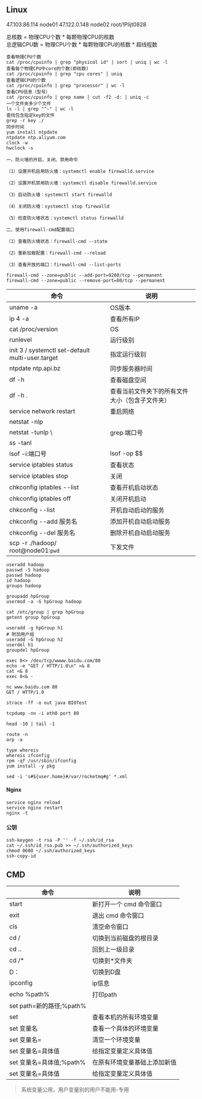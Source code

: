 ## Linux

47.103.86.114 node01 
47.122.0.148 node02 
root/!Plijt0828

总核数 = 物理CPU个数 * 每颗物理CPU的核数  
总逻辑CPU数 = 物理CPU个数 * 每颗物理CPU的核数 * 超线程数
```
查看物理CPU个数
cat /proc/cpuinfo | grep "physical id" | sort | uniq | wc -l
查看每个物理CPU中core的个数(即核数)
cat /proc/cpuinfo | grep "cpu cores" | uniq
查看逻辑CPU的个数
cat /proc/cpuinfo | grep "processor" | wc -l
查看CPU信息（型号）
cat /proc/cpuinfo | grep name | cut -f2 -d: | uniq -c
一个文件夹多少个文件
ls -l | grep "^-" | wc -l
查找包含指定key的文件
grep -r key ./
同步时间
yum install ntpdate
ntpdate ntp.aliyum.com
clock -w
hwclock -s

一、防火墙的开启、关闭、禁用命令

（1）设置开机启用防火墙：systemctl enable firewalld.service

（2）设置开机禁用防火墙：systemctl disable firewalld.service

（3）启动防火墙：systemctl start firewalld

（4）关闭防火墙：systemctl stop firewalld

（5）检查防火墙状态：systemctl status firewalld

二、使用firewall-cmd配置端口

（1）查看防火墙状态：firewall-cmd --state

（2）重新加载配置：firewall-cmd --reload

（3）查看开放的端口：firewall-cmd --list-ports

firewall-cmd --zone=public --add-port=9200/tcp --permanent
firewall-cmd --zone=public --remove-port=80/tcp --permanent
```

| 命令                                             | 说明                                           |
| ------------------------------------------------ | ---------------------------------------------- |
| uname -a                                         | OS版本                                         |
| ip 4 -a                                          | 查看所有IP                                     |
| cat /proc/version                                | OS                                             |
| runlevel                                         | 运行级别                                       |
| init 3 / systemctl set-default multi-user.target | 指定运行级别                                   |
| ntpdate ntp.api.bz                               | 同步服务器时间                                 |
| df -h                                            | 查看磁盘空间                                   |
| df -h .                                          | 查看当前文件夹下的所有文件大小（包含子文件夹） |
| service network restart                          | 重启网络                                       |
| netstat -nlp                                     |                                                |
| netstat -tunlp \                                 | grep 端口号                                    |
| ss -tanl                                         |                                                |
| lsof -i:端口号                                   | lsof -op $$                                    |
| service iptables status                          | 查看状态                                       |
| service iptables stop                            | 关闭                                           |
| chkconfig iptables --list                        | 查看开机启动状态                               |
| chkconfig iptables off                           | 关闭开机启动                                   |
| chkconfig --list                                 | 开机自动启动的服务                             |
| chkconfig --add 服务名                           | 添加开机自动启动服务                           |
| chkconfig --del 服务名                           | 删除开机自动启动服务                           |
| scp -r ./hadoop/ root@node01:`pwd`               | 下发文件                                       |

```shell
useradd hadoop
passwd -S hadoop
passwd hadoop
id hadoop
groups hadoop

groupadd hpGroup
usermod -a -G hpGroup hadoop

cat /etc/group | grep hpGroup
getent group hpGroup

useradd -g hpGroup h1
# 附加用户组
useradd -G hpGroup h2
userdel h1
groupdel hpGroup
```



```
exec 8<> /dev/tcp/wwww.baidu.com/80
echo -e "GET / HTTP/1.0\n" >& 8
cat <& 8
exec 8<& -

nc www.baidu.com 80
GET / HTTP/1.0
    
strace -ff -o out java BIOTest

tcpdump -nn -i eth0 port 80

head -10 | tail -1

route -n
arp -a

type whereis
whereis ifconfig
rpm -qf /usr/sbin/ifconfig
yum install -y pkg

sed -i 's#${user.home}#/var/rocketmq#g' *.xml
```
#### Nginx
```
service nginx reload  
service nginx restart
nginx -t
```
#### 公钥
```
ssh-keygen -t rsa -P '' -f ~/.ssh/id_rsa  
cat ~/.ssh/id_rsa.pub >> ~/.ssh/authorized_keys  
chmod 0600 ~/.ssh/authorized_keys
ssh-copy-id
```
## CMD
| 命令 | 说明 |
|---|---|
| start | 新打开一个 cmd 命令窗口 |
| exit | 退出 cmd 命令窗口 |
| cls | 清空命令窗口 |
| cd / | 切换到当前磁盘的根目录 |
| cd .. | 回到上一级目录 |
| cd /* | 切换到*文件夹 |
| D：| 切换到D盘 |
| ipconfig| ip信息 |
| echo %path% | 打印path |
| set path=新的路径;%path%| |
| set | 查看本机的所有环境变量 |
| set 变量名 | 查看一个具体的环境变量 |
| set 变量名= | 清空一个环境变量 |
| set 变量名=具体值 | 给指定变量定义具体值 |
| set 变量名=具体值;%path% | 在原有环境变量基础上添加新值 |
| set 变量名=具体值 | 给指定变量定义具体值 |
> 系统变量公用，用户变量别的用户不能用-专用